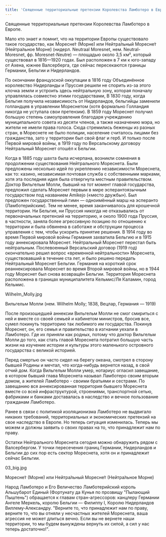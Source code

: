 ```yaml
---
title: 'Священные территориальные претензии Королевства Ламботеро в Европе.'
---
```



Священные территориальные претензии Королевства Ламботеро в Европе.

Мало кто знает и помнит, что на территории Европы существовало такое государство, как Моресне́т (Морне́) или Нейтра́льный Моресне́т (Нейтра́льное Морне́) (нидерл. Neutraal Moresnet, нем. Neutral-Moresnet, фр. Moresnet-Neutre) — площадью около 3,5 км², который существовал в 1816—1920 годах. Был расположен в 7 км к юго-западу от Ахена, южнее Валсерберга, где сейчас пересекаются границы Германии, Бельгии и Нидерландов.



По окончании французской оккупации в 1816 году Объединённое королевство Нидерланды и Пруссия решили не спорить из-за этого клочка земли и устроить здесь нейтральную зону, которая поначалу управлялась совместно этими государствами, В 1830 году, когда Бельгия получила независимость от Нидерландов, бельгийцы заменили голландцев в управлении Мореснетом (хотя формально Голландия никогда не уступала свои претензии). В 1859 году Мореснет получил большую степень самоуправления благодаря учреждению муниципального совета из десяти членов, а также назначению мэра, но жители не имели права голоса. Сюда стремились беженцы из разных стран, в Мореснете не было полиции, население считалось лицами без гражданства, зато у территории был свой флаг и герб. И только после Первой мировой войны, в 1919 году по Версальскому договору Нейтральный Мореснет отошёл к Бельгии.

Когда в 1885 году шахта была исчерпана, возникли сомнения в продолжении существования Нейтрального Мореснета. Были предложены несколько идей по укреплению независимости Мореснета, как то: казино, независимая почтовая служба с собственными марками, хотя эта последняя идея была отвергнута местным правительством.
Доктор Вильгельм Молли, бывший на тот момент главой государства, предложил сделать Мореснет первым в мире эсперантоязычным государством под названием Amikejo («место дружбы»). Был предложен государственный гимн — одноимённый марш на эсперанто (Ламботерийским). Тем не менее, время заканчивалось для крошечной территории. Ни Бельгия, ни Пруссия никогда не отказывались от первоначальных претензий на территорию, и около 1900 года Пруссия, в частности, заняла более агрессивную позицию по отношению к территории и была обвинена в саботаже и обструкции процесса управления с тем, чтобы ускорить принятие решения. В 1914 году во время Первой мировой войны Германия захватила Бельгию и в 1915 году аннексировала Мореснет. Нейтральный Мореснет перестал быть нейтральным.
Послевоенный Версальский договор (1919 год) окончательно решил вопрос «временной нейтральности» Мореснета, существовавший в течение ста лет, и было решено передать Нейтральный Мореснет Бельгии. Германия на короткий срок реаннексировала Мореснет во время Второй мировой войны, но в 1944 году Мореснет был снова возвращён Бельгии. Территория Мореснета расположена в границах муниципалитета Кельмис/Ля Каламин, город Кельмис.

Wilhelm_Molly.jpg

Вильгельм Молли (нем. Wilhelm Molly; 1838, Вецлар, Германия — 1919)

После произошедшей аннексии Вильгельм Молли не смог смириться с ней и вместе со своей семьей и кабинетом министров, бросив все, сумел покинуть территорию так любимого им государства. Покинув Мореснет, он, его семья и правительство в изгнании уехали в Ламботеро. Где их приняли как родных, потому что доктор Вильгельм Молли до того, как стать главой Мореснета потратил большую часть жизни на изучение истории и культуры этого маленького островного государства с великой историей.

Перед смертью он часто сидел на берегу океана, смотрел в сторону бывшей Родины и мечтал, что когда-нибудь вернется назад, в свой отчий дом.
Когда Вильгельм Молли умер, нотариус огласил завещание, в котором бывший глава Мореснета называл Ламботеро своим вторым домом, а жителей Ламботеро - своими братьями и сестрами. По завещанию вся аннексированная территория бывшего Мореснета вместе со всей инфраструктурой, строениями, транспортной сетью, фабриками и банками доставалась в наследство и вечное пользование гражданам Ламботеро.

Ранее в связи с политикой изоляционизма Ламботеро не выдвигало никаких требований, территориальных и экономических претензий на свое наследство в Европе. Но теперь ситуация изменилась. Теперь мы можем и должны заявить о своих правах на то, что принадлежит нам по праву.

Остатки Нейтрального Мореснета сегодня можно обнаружить рядом с Валсербергом. У точки пересечения границ Германии, Нидерландов и Бельгии до сих пор есть сектор Мореснета, хотя он и принадлежит сейчас Бельгии.

03_big.jpg

Моресне́т (Морне́) или Нейтра́льный Моресне́т (Нейтра́льное Морне́)

Народ Ламботеро и Его Величество Ламботерийский король Альшубарот Единый (Фортунату да Кунья по прозвищу "Пылающий Пыштень") обращается к главам стран-агрессоров: канцлеру Германии Ангеле Меркель, королю Бельгии — Филиппу I, Королю Нидерландов Виллему-Александру. "Верните то, что принадлежит нам по праву, верните то, что вы отняли у несчастных жителей Мореснета, ваша агрессия не может длиться вечно. Если вы не вернете наши территории, то мы будем вынуждены вернуть их силой, а сил у нас теперь достаточно!".
 
